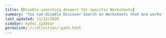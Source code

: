 ```yaml
---
title: [Disable searching Answers for specific Worksheets]
summary: "You can disable Discover Search on Worksheets that are works in progress or deprecated."
last_updated: 11/12/2020
sidebar: mydoc_sidebar
permalink: /:collection/:path.html
---
```

